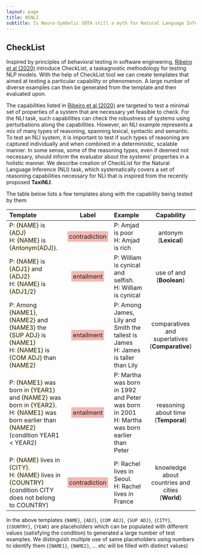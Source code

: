 ```yaml
---
layout: page
title: NSNLI
subtitle: Is Neuro-Symbolic SOTA still a myth for Natural Language Inference?
---
```


## CheckList

Inspired by principles of behavioral testing in software engineering, [Ribeiro et al (2020)](https://homes.cs.washington.edu/~marcotcr/acl20_checklist.pdf) introduce CheckList, a taskagnostic methodology for testing NLP models. With the help of CheckList tool we can create templates that aimed at testing a particular capability or phenomenon. A large number of diverse examples can then be generated from the template and then evaluated upon.

The capabilities listed in [Ribeiro et al (2020)](https://homes.cs.washington.edu/~marcotcr/acl20_checklist.pdf) are targeted to test a minimal set of properties of a system that are necessary yet feasible to check. For the NLI task, such capabilities can check the robustness of systems using perturbations along the capabilities. However, an NLI example represents a mix of many types of reasoning, spanning lexical, syntactic and semantic. To test an NLI system, it is important to test if such types of reasoning are captured individually and when combined in a deterministic, scalable manner. In some sense, some of the reasoning types, even if deemed not necessary, should inform the evaluator about the systems' properties in a holistic manner. We describe creation of CheckList for the Natural Language Inference (NLI) task, which systematically covers a set of reasoning capabilities necessary for NLI that is inspired from the recently proposed **TaxiNLI**. 

The table below lists a few templates along with the capability being tested by them

| Template | Label | Example | Capability |
|:---------|:-----:|:--------|:----------:|
| P: <span style="background-color:#fef9e7">{NAME}</span> is <span style="background-color:#fef9e7">{ADJ}</span> <br> H: <span style="background-color:#fef9e7">{NAME}</span> is <span style="background-color:#fef9e7">{Antonym(ADJ)}</span>. | <span style="background-color:#f5b7b1; padding:4px">contradiction</span> | P: Amjad is poor <br> H: Amjad is rich | antonym <br> (**Lexical**) |
| P: <span style="background-color:#fef9e7">{NAME}</span> is <span style="background-color:#fef9e7">{ADJ1}</span> and <span style="background-color:#fef9e7">{ADJ2}</span> <br> H: <span style="background-color:#fef9e7">{NAME}</span> is <span style="background-color:#fef9e7">{ADJ1/2}</span> | <span style="background-color:#f5b7b1; padding:4px">entailment</span> | P: William is cynical and selfish. <br> H: William is cynical | use of and <br> (**Boolean**) |
| P: Among <span style="background-color:#fef9e7">{NAME1}</span>, <span style="background-color:#fef9e7">{NAME2}</span> and <span style="background-color:#fef9e7">{NAME3}</span> the <span style="background-color:#fef9e7">{SUP ADJ}</span> is <span style="background-color:#fef9e7">{NAME1}</span> <br> H: <span style="background-color:#fef9e7">{NAME1}</span> is <span style="background-color:#fef9e7">{COM ADJ}</span> than <span style="background-color:#fef9e7">{NAME2}</span> | <span style="background-color:#f5b7b1; padding:4px">entailment</span> | P: Among James, Lily and Smith the tallest is James <br> H: James is taller than Lily | comparatives and superlatives <br> (**Comparative**) |
| P: <span style="background-color:#fef9e7">{NAME1}</span> was born in <span style="background-color:#fef9e7">{YEAR1}</span> and <span style="background-color:#fef9e7">{NAME2}</span> was born in <span style="background-color:#fef9e7">{YEAR2}</span>. <br> H: <span style="background-color:#fef9e7">{NAME1}</span> was born earlier than <span style="background-color:#fef9e7">{NAME2}</span><br>(condition YEAR1 < YEAR2) | <span style="background-color:#f5b7b1; padding:4px">entailment</span> | P: Martha was born in 1992 and Peter was born in 2001 <br> H: Martha was born earlier than Peter | reasoning about time <br> (**Temporal**) |
| P: <span style="background-color:#fef9e7">{NAME}</span> lives in <span style="background-color:#fef9e7">{CITY}</span>.<br> H: <span style="background-color:#fef9e7">{NAME}</span> lives in <span style="background-color:#fef9e7">{COUNTRY}</span> <br> (condition CITY does not belong to COUNTRY) | <span style="background-color:#f5b7b1; padding:4px">contradiction</span> | P: Rachel lives in Seoul. <br> H: Rachel lives in France | knowledge about countries and cities <br> (**World**)|

In the above templates `{NAME}`, `{ADJ}`, `{COM ADJ}`, `{SUP ADJ}`, `{CITY}`, `{COUNTRY}`, `{YEAR}` are placeholders which can be populated with different values (satisfying the condition) to generated a large number of test examples. We distinguish multiple use of same placeholders using numbers to identify them (`{NAME1}`, `{NAME2}`, ... etc will be filled with distinct values)

